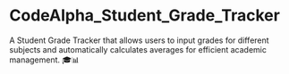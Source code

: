 # CodeAlpha_Student_Grade_Tracker
A Student Grade Tracker that allows users to input grades for different subjects and automatically calculates averages for efficient academic management. 🎓📊
